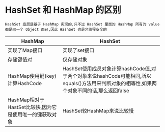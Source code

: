 # HashSet 和 HashMap 的区别

```
HashSet 底层是基于 HashMap 实现的,只不过 HashSet 里面的 HashMap 所有的 value 都是同一个 Object 而已,因此 HashSet 也是非线程安全的
```



| HashMap                                                 | HashSet                                                      |
| ------------------------------------------------------- | ------------------------------------------------------------ |
| 实现了Map接口                                           | 实现了set接口                                                |
| 存储键值对                                              | 仅存储对象                                                   |
| HashMap使用键(key)计算HashCode                          | HashSet使用成员对象计算hashCode值,对于两个对象来说hashCode可能相同,所以equals()方法用来判断对象的相等性,如果两个对象不同的话,那么返回false |
| HashMap相对于HastSet比较快,因为它是使用唯一的键获取对象 | HashSet较HashMap来说比较慢                                   |



